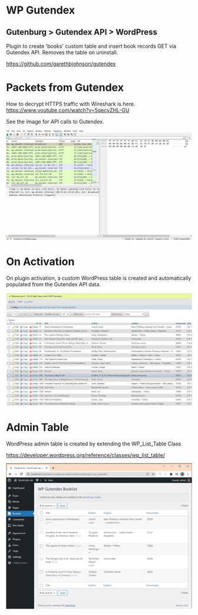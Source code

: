 # WP Gutendex

## Gutenburg > Gutendex API > WordPress

Plugin to create 'books' custom table and insert book records GET via Gutendex API. Removes the table on uninstall.

https://github.com/garethbjohnson/gutendex

# Packets from Gutendex

How to decrypt HTTPS traffic with Wireshark is here. https://www.youtube.com/watch?v=5qecyZHL-GU

See the image for API calls to Gutendex.

![Packets](assets/packets.gif)

# On Activation

On plugin activation, a custom WordPress table is created and automatically populated from the Gutendex API data.

![phpmyadmin](assets/phpmyadmin.jpg)

# Admin Table

WordPress admin table is created by extending the WP_List_Table Class

https://developer.wordpress.org/reference/classes/wp_list_table/

![admin](assets/admin.jpg)